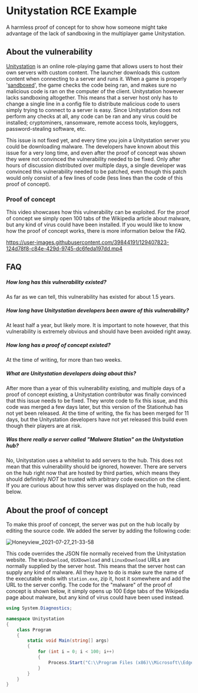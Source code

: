# Unitystation RCE Example
A harmless proof of concept for to show how someone might take advantage of the lack of sandboxing in the multiplayer game Unitystation.

## About the vulnerability

[Unitystation](https://github.com/unitystation/unitystation) is an online role-playing game that allows users to host their own servers with custom content. The launcher downloads this custom content when connecting to a server and runs it. When a game is properly '[sandboxed](https://qkey.com/blogs/news/what-is-application-sandboxing)', the game checks the code being ran, and makes sure no malicious code is ran on the computer of the client. Unitystation however lacks sandboxing altogether. This means that a server host only has to change a single line in a config file to distribute malicious code to users simply trying to connect to a server is easy. Since Unitystation does not perform any checks at all, any code can be ran and any virus could be installed; cryptominers, ransomware, remote access tools, keyloggers, password-stealing software, etc. 

This issue is not fixed yet, and every time you join a Unitystation server you could be downloading malware. The developers have known about this issue for a very long time, and even after the proof of concept was shown they were not convinced the vulnerability needed to be fixed. Only after hours of discussion distributed over multiple days, a single developer was convinced this vulnerability needed to be patched, even though this patch would only consist of a few lines of code (less lines than the code of this proof of concept).

### Proof of concept

This video showcases how this vulnerability can be exploited. For the proof of concept we simply open 100 tabs of the Wikipedia article about malware, but any kind of virus could have been installed. If you would like to know how the proof of concept works, there is more information below the FAQ.

https://user-images.githubusercontent.com/39844191/129407823-124d78f8-c84e-429d-9745-dc6feda197dd.mp4


## FAQ

##### How long has this vulnerability existed?

As far as we can tell, this vulnerability has existed for about 1.5 years.

##### How long have Unitystation developers been aware of this vulnerability?

At least half a year, but likely more. It is important to note however, that this vulnerability is extremely obvious and should have been avoided right away.

##### How long has a proof of concept existed?

At the time of writing, for more than two weeks.

##### What are Unitystation developers doing about this?

After more than a year of this vulnerability existing, and multiple days of a proof of concept existing, a Unitystation contributor was finally convinced that this issue needs to be fixed. They wrote code to fix this issue, and this code was merged a few days later, but this version of the Stationhub has not yet been released. At the time of writing, the fix has been merged for 11 days, but the Unitystation developers have not yet released this build even though their players are at risk.

##### Was there really a server called "Malware Station" on the Unitystation hub?

No, Unitystation uses a whitelist to add servers to the hub. This does not mean that this vulnerability should be ignored, however. There are servers on the hub right now that are hosted by third parties, which means they should definitely *NOT* be trusted with arbitrary code execution on the client. If you are curious about how this server was displayed on the hub, read below.

## About the proof of concept

To make this proof of concept, the server was put on the hub locally by editing the source code. We added the server by adding the following code:

![Honeyview_2021-07-27_21-33-58](https://user-images.githubusercontent.com/49448379/127264256-6071b400-6cf0-4baa-b063-88991a4c7343.png)

This code overrides the JSON file normally received from the Unitystation website. The `WinDownload`, `OSXDownload` and `LinuxDownload` URLs are normally supplied by the server host. This means that the server host can supply any kind of malware. All they have to do is make sure the name of the executable ends with `station.exe`,  zip it, host it somewhere and add the URL to the server config. The code for the "malware" of the proof of concept is shown below, it simply opens up 100 Edge tabs of the Wikipedia page about malware, but any kind of virus could have been used instead.

```csharp
using System.Diagnostics;

namespace Unitystation
{
    class Program
    {
        static void Main(string[] args)
        {
            for (int i = 0; i < 100; i++)
            {
                Process.Start("C:\\Program Files (x86)\\Microsoft\\Edge\\Application\\msedge.exe", " https://en.wikipedia.org/wiki/Malware");
            }
        }
    }
}
```

